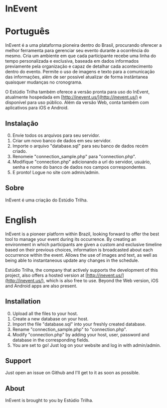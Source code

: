 InEvent
========

Português
========

InEvent é a uma plataforma pioneira dentro do Brasil, procurando oferecer a melhor ferramenta para gerenciar seu evento durante a ocorrência do mesmo. Cria um ambiente em que cada participante recebe uma linha do tempo personalizada e exclusiva, baseada em dados informados previamente pela organização e capaz de detalhar cada acontecimento dentro do evento. Permite o uso de imagens e texto para a comunicação das informações, além de ser possível atualizar de forma instântanea quaisquer mudanças no cronograma.

O Estúdio Trilha também oferece a versão pronta para uso do InEvent, atualmente hospedada em [http://inevent.us/](http://inevent.us/) e disponível para uso público. Além da versão Web, conta também com aplicativos para iOS e Android.

Instalação
--------
0. Envie todos os arquivos para seu servidor.
1. Criar um novo banco de dados em seu servidor.
2. Importe o arquivo "database.sql" para seu banco de dados recém criado.
3. Renomeie "connection_sample.php" para "connection.php".
4. Modifique "connection.php" adicionando a url do servidor, usuário, senha e nome do banco de dados nos campos correspondentes.
5. E pronto! Logue no site com admin/admin.

Sobre
--------
InEvent é uma criação do Estúdio Trilha.

English
========

InEvent is a pioneer platform within Brazil, looking forward to offer the best tool to manage your event during its occurrence. By creating an environment in which participants are given a custom and exclusive timeline based on their previous choices, information is broadcasted about each occurrence within the event. Allows the use of images and text, as well as being able to instantaneous update any changes in the schedule.

Estúdio Trilha, the company that actively supports the development of this project, also offers a hosted version at [http://inevent.us/](http://inevent.us/), which is also free to use. Beyond the Web version, iOS and Android apps are also present.

Installation
--------
0. Upload all the files to your host.
1. Create a new database on your host.
2. Import the file "database.sql" into your freshly created database.
3. Rename "connection_sample.php" to "connection.php".
4. Modify "connection.php" by adding your host, user, password and database in the corresponding fields.
5. You are set to go! Just log on your website and log in with admin/admin.

Support
--------
Just open an issue on Github and I'll get to it as soon as possible.

About
--------
InEvent is brought to you by Estúdio Trilha.